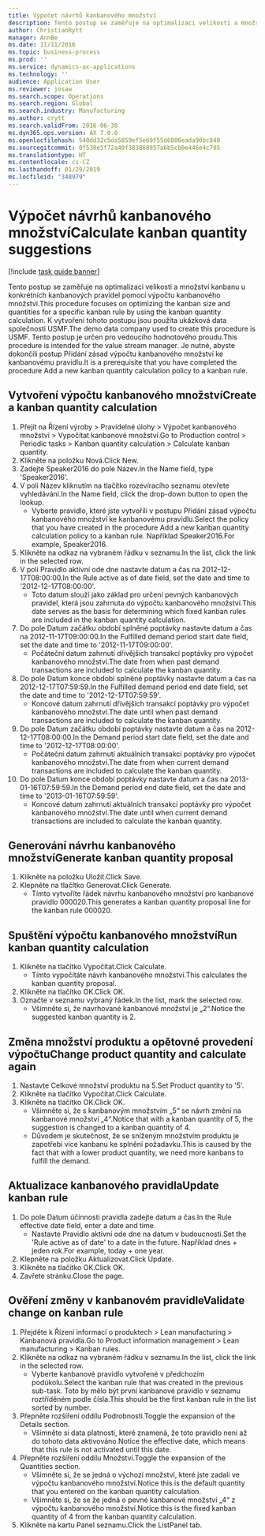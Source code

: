 ```yaml
---
title: Výpočet návrhů kanbanového množství
description: Tento postup se zaměřuje na optimalizaci velikosti a množství kanbanu u konkrétních kanbanových pravidel pomocí výpočtu kanbanového množství.
author: ChristianRytt
manager: AnnBe
ms.date: 11/11/2016
ms.topic: business-process
ms.prod: ''
ms.service: dynamics-ax-applications
ms.technology: ''
audience: Application User
ms.reviewer: josaw
ms.search.scope: Operations
ms.search.region: Global
ms.search.industry: Manufacturing
ms.author: crytt
ms.search.validFrom: 2016-06-30
ms.dyn365.ops.version: AX 7.0.0
ms.openlocfilehash: 540dd32c5da5859ef5e69f55d6806eada90bc840
ms.sourcegitcommit: 0f530e5f72a40f383868957a6b5cb0e446e4c795
ms.translationtype: HT
ms.contentlocale: cs-CZ
ms.lasthandoff: 01/29/2019
ms.locfileid: "348979"
---
```

# <a name="calculate-kanban-quantity-suggestions"></a><span data-ttu-id="7c4a7-103">Výpočet návrhů kanbanového množství</span><span class="sxs-lookup"><span data-stu-id="7c4a7-103">Calculate kanban quantity suggestions</span></span>

[!include [task guide banner](../../includes/task-guide-banner.md)]

<span data-ttu-id="7c4a7-104">Tento postup se zaměřuje na optimalizaci velikosti a množství kanbanu u konkrétních kanbanových pravidel pomocí výpočtu kanbanového množství.</span><span class="sxs-lookup"><span data-stu-id="7c4a7-104">This procedure focuses on optimizing the kanban size and quantities for a specific kanban rule by using the kanban quantity calculation.</span></span> <span data-ttu-id="7c4a7-105">K vytvoření tohoto postupu jsou použita ukázková data společnosti USMF.</span><span class="sxs-lookup"><span data-stu-id="7c4a7-105">The demo data company used to create this procedure is USMF.</span></span> <span data-ttu-id="7c4a7-106">Tento postup je určen pro vedoucího hodnotového proudu.</span><span class="sxs-lookup"><span data-stu-id="7c4a7-106">This procedure is intended for the value stream manager.</span></span> <span data-ttu-id="7c4a7-107">Je nutné, abyste dokončili postup Přidání zásad výpočtu kanbanového množství ke kanbanovému pravidlu.</span><span class="sxs-lookup"><span data-stu-id="7c4a7-107">It is a prerequisite that you have completed the procedure Add a new kanban quantity calculation policy to a kanban rule.</span></span>


## <a name="create-a-kanban-quantity-calculation"></a><span data-ttu-id="7c4a7-108">Vytvoření výpočtu kanbanového množství</span><span class="sxs-lookup"><span data-stu-id="7c4a7-108">Create a kanban quantity calculation</span></span>
1. <span data-ttu-id="7c4a7-109">Přejít na Řízení výroby > Pravidelné úlohy > Výpočet kanbanového množství > Vypočítat kanbanové množství.</span><span class="sxs-lookup"><span data-stu-id="7c4a7-109">Go to Production control > Periodic tasks > Kanban quantity calculation > Calculate kanban quantity.</span></span>
2. <span data-ttu-id="7c4a7-110">Klikněte na položku Nová.</span><span class="sxs-lookup"><span data-stu-id="7c4a7-110">Click New.</span></span>
3. <span data-ttu-id="7c4a7-111">Zadejte Speaker2016 do pole Název.</span><span class="sxs-lookup"><span data-stu-id="7c4a7-111">In the Name field, type 'Speaker2016'.</span></span>
4. <span data-ttu-id="7c4a7-112">V poli Název kliknutím na tlačítko rozevíracího seznamu otevřete vyhledávání.</span><span class="sxs-lookup"><span data-stu-id="7c4a7-112">In the Name field, click the drop-down button to open the lookup.</span></span>
    * <span data-ttu-id="7c4a7-113">Vyberte pravidlo, které jste vytvořili v postupu Přidání zásad výpočtu kanbanového množství ke kanbanovému pravidlu.</span><span class="sxs-lookup"><span data-stu-id="7c4a7-113">Select the policy that you have created in the procedure Add a new kanban quantity calculation policy to a kanban rule.</span></span> <span data-ttu-id="7c4a7-114">Například Speaker2016.</span><span class="sxs-lookup"><span data-stu-id="7c4a7-114">For example, Speaker2016.</span></span>  
5. <span data-ttu-id="7c4a7-115">Klikněte na odkaz na vybraném řádku v seznamu.</span><span class="sxs-lookup"><span data-stu-id="7c4a7-115">In the list, click the link in the selected row.</span></span>
6. <span data-ttu-id="7c4a7-116">V poli Pravidlo aktivní ode dne nastavte datum a čas na 2012-12-17T08:00:00.</span><span class="sxs-lookup"><span data-stu-id="7c4a7-116">In the Rule active as of date field, set the date and time to '2012-12-17T08:00:00'.</span></span>
    * <span data-ttu-id="7c4a7-117">Toto datum slouží jako základ pro určení pevných kanbanových pravidel, která jsou zahrnuta do výpočtu kanbanového množství.</span><span class="sxs-lookup"><span data-stu-id="7c4a7-117">This date serves as the basis for determining which fixed kanban rules are included in the kanban quantity calculation.</span></span>  
7. <span data-ttu-id="7c4a7-118">Do pole Datum začátku období splněné poptávky nastavte datum a čas na 2012-11-17T09:00:00.</span><span class="sxs-lookup"><span data-stu-id="7c4a7-118">In the Fulfilled demand period start date field, set the date and time to '2012-11-17T09:00:00'.</span></span>
    * <span data-ttu-id="7c4a7-119">Počáteční datum zahrnutí dřívějších transakcí poptávky pro výpočet kanbanového množství.</span><span class="sxs-lookup"><span data-stu-id="7c4a7-119">The date from when past demand transactions are included to calculate the kanban quantity.</span></span>  
8. <span data-ttu-id="7c4a7-120">Do pole Datum konce období splněné poptávky nastavte datum a čas na 2012-12-17T07:59:59.</span><span class="sxs-lookup"><span data-stu-id="7c4a7-120">In the Fulfilled demand period end date field, set the date and time to '2012-12-17T07:59:59'.</span></span>
    * <span data-ttu-id="7c4a7-121">Koncové datum zahrnutí dřívějších transakcí poptávky pro výpočet kanbanového množství.</span><span class="sxs-lookup"><span data-stu-id="7c4a7-121">The date until when past demand transactions are included to calculate the kanban quantity.</span></span>  
9. <span data-ttu-id="7c4a7-122">Do pole Datum začátku období poptávky nastavte datum a čas na 2012-12-17T08:00:00.</span><span class="sxs-lookup"><span data-stu-id="7c4a7-122">In the Demand period start date field, set the date and time to '2012-12-17T08:00:00'.</span></span>
    * <span data-ttu-id="7c4a7-123">Počáteční datum zahrnutí aktuálních transakcí poptávky pro výpočet kanbanového množství.</span><span class="sxs-lookup"><span data-stu-id="7c4a7-123">The date from when current demand transactions are included to calculate the kanban quantity.</span></span>  
10. <span data-ttu-id="7c4a7-124">Do pole Datum konce období poptávky nastavte datum a čas na 2013-01-16T07:59:59.</span><span class="sxs-lookup"><span data-stu-id="7c4a7-124">In the Demand period end date field, set the date and time to '2013-01-16T07:59:59'.</span></span>
    * <span data-ttu-id="7c4a7-125">Koncové datum zahrnutí aktuálních transakcí poptávky pro výpočet kanbanového množství.</span><span class="sxs-lookup"><span data-stu-id="7c4a7-125">The date until when current demand transactions are included to calculate the kanban quantity.</span></span>  

## <a name="generate-kanban-quantity-proposal"></a><span data-ttu-id="7c4a7-126">Generování návrhu kanbanového množství</span><span class="sxs-lookup"><span data-stu-id="7c4a7-126">Generate kanban quantity proposal</span></span>
1. <span data-ttu-id="7c4a7-127">Klikněte na položku Uložit.</span><span class="sxs-lookup"><span data-stu-id="7c4a7-127">Click Save.</span></span>
2. <span data-ttu-id="7c4a7-128">Klepněte na tlačítko Generovat.</span><span class="sxs-lookup"><span data-stu-id="7c4a7-128">Click Generate.</span></span>
    * <span data-ttu-id="7c4a7-129">Tímto vytvoříte řádek návrhu kanbanového množství pro kanbanové pravidlo 000020.</span><span class="sxs-lookup"><span data-stu-id="7c4a7-129">This generates a kanban quantity proposal line for the kanban rule 000020.</span></span>  

## <a name="run-kanban-quantity-calculation"></a><span data-ttu-id="7c4a7-130">Spuštění výpočtu kanbanového množství</span><span class="sxs-lookup"><span data-stu-id="7c4a7-130">Run kanban quantity calculation</span></span>
1. <span data-ttu-id="7c4a7-131">Klikněte na tlačítko Vypočítat.</span><span class="sxs-lookup"><span data-stu-id="7c4a7-131">Click Calculate.</span></span>
    * <span data-ttu-id="7c4a7-132">Tímto vypočítáte návrh kanbanového množství.</span><span class="sxs-lookup"><span data-stu-id="7c4a7-132">This calculates the kanban quantity proposal.</span></span>  
2. <span data-ttu-id="7c4a7-133">Klikněte na tlačítko OK.</span><span class="sxs-lookup"><span data-stu-id="7c4a7-133">Click OK.</span></span>
3. <span data-ttu-id="7c4a7-134">Označte v seznamu vybraný řádek.</span><span class="sxs-lookup"><span data-stu-id="7c4a7-134">In the list, mark the selected row.</span></span>
    * <span data-ttu-id="7c4a7-135">Všimněte si, že navrhované kanbanové množství je „2“.</span><span class="sxs-lookup"><span data-stu-id="7c4a7-135">Notice the suggested kanban quantity is 2.</span></span>  

## <a name="change-product-quantity-and-calculate-again"></a><span data-ttu-id="7c4a7-136">Změna množství produktu a opětovné provedení výpočtu</span><span class="sxs-lookup"><span data-stu-id="7c4a7-136">Change product quantity and calculate again</span></span>
1. <span data-ttu-id="7c4a7-137">Nastavte Celkové množství produktu na 5.</span><span class="sxs-lookup"><span data-stu-id="7c4a7-137">Set Product quantity to '5'.</span></span>
2. <span data-ttu-id="7c4a7-138">Klikněte na tlačítko Vypočítat.</span><span class="sxs-lookup"><span data-stu-id="7c4a7-138">Click Calculate.</span></span>
3. <span data-ttu-id="7c4a7-139">Klikněte na tlačítko OK.</span><span class="sxs-lookup"><span data-stu-id="7c4a7-139">Click OK.</span></span>
    * <span data-ttu-id="7c4a7-140">Všimněte si, že s kanbanovým množstvím „5“ se návrh změní na kanbanové množství „4“.</span><span class="sxs-lookup"><span data-stu-id="7c4a7-140">Notice that with a kanban quantity of 5, the suggestion is changed to a kanban quantity of 4.</span></span>  
    * <span data-ttu-id="7c4a7-141">Důvodem je skutečnost, že se sníženým množstvím produktu je zapotřebí více kanbanu ke splnění požadavku.</span><span class="sxs-lookup"><span data-stu-id="7c4a7-141">This is caused by the fact that with a lower product quantity, we need more kanbans to fulfill the demand.</span></span>  

## <a name="update-kanban-rule"></a><span data-ttu-id="7c4a7-142">Aktualizace kanbanového pravidla</span><span class="sxs-lookup"><span data-stu-id="7c4a7-142">Update kanban rule</span></span>
1. <span data-ttu-id="7c4a7-143">Do pole Datum účinnosti pravidla zadejte datum a čas.</span><span class="sxs-lookup"><span data-stu-id="7c4a7-143">In the Rule effective date field, enter a date and time.</span></span>
    * <span data-ttu-id="7c4a7-144">Nastavte Pravidlo aktivní ode dne na datum v budoucnosti.</span><span class="sxs-lookup"><span data-stu-id="7c4a7-144">Set the 'Rule active as of date' to a date in the future.</span></span> <span data-ttu-id="7c4a7-145">Například dnes + jeden rok.</span><span class="sxs-lookup"><span data-stu-id="7c4a7-145">For example, today + one year.</span></span>  
2. <span data-ttu-id="7c4a7-146">Klepněte na položku Aktualizovat.</span><span class="sxs-lookup"><span data-stu-id="7c4a7-146">Click Update.</span></span>
3. <span data-ttu-id="7c4a7-147">Klikněte na tlačítko OK.</span><span class="sxs-lookup"><span data-stu-id="7c4a7-147">Click OK.</span></span>
4. <span data-ttu-id="7c4a7-148">Zavřete stránku.</span><span class="sxs-lookup"><span data-stu-id="7c4a7-148">Close the page.</span></span>

## <a name="validate-change-on-kanban-rule"></a><span data-ttu-id="7c4a7-149">Ověření změny v kanbanovém pravidle</span><span class="sxs-lookup"><span data-stu-id="7c4a7-149">Validate change on kanban rule</span></span>
1. <span data-ttu-id="7c4a7-150">Přejděte k Řízení informací o produktech > Lean manufacturing > Kanbanová pravidla.</span><span class="sxs-lookup"><span data-stu-id="7c4a7-150">Go to Product information management > Lean manufacturing > Kanban rules.</span></span>
2. <span data-ttu-id="7c4a7-151">Klikněte na odkaz na vybraném řádku v seznamu.</span><span class="sxs-lookup"><span data-stu-id="7c4a7-151">In the list, click the link in the selected row.</span></span>
    * <span data-ttu-id="7c4a7-152">Vyberte kanbanové pravidlo vytvořené v předchozím podúkolu.</span><span class="sxs-lookup"><span data-stu-id="7c4a7-152">Select the kanban rule that was created in the previous sub-task.</span></span> <span data-ttu-id="7c4a7-153">Toto by mělo být první kanbanové pravidlo v seznamu roztříděném podle čísla.</span><span class="sxs-lookup"><span data-stu-id="7c4a7-153">This should be the first kanban rule in the list sorted by number.</span></span>  
3. <span data-ttu-id="7c4a7-154">Přepněte rozšíření oddílu Podrobnosti.</span><span class="sxs-lookup"><span data-stu-id="7c4a7-154">Toggle the expansion of the Details section.</span></span>
    * <span data-ttu-id="7c4a7-155">Všimněte si data platnosti, které znamená, že toto pravidlo není až do tohoto data aktivováno.</span><span class="sxs-lookup"><span data-stu-id="7c4a7-155">Notice the effective date, which means that this rule is not activated until this date.</span></span>  
4. <span data-ttu-id="7c4a7-156">Přepněte rozšíření oddílu Množství.</span><span class="sxs-lookup"><span data-stu-id="7c4a7-156">Toggle the expansion of the Quantities section.</span></span>
    * <span data-ttu-id="7c4a7-157">Všimněte si, že se jedná o výchozí množství, které jste zadali ve výpočtu kanbanového množství.</span><span class="sxs-lookup"><span data-stu-id="7c4a7-157">Notice this is the default quantity that you entered on the kanban quantity calculation.</span></span>  
    * <span data-ttu-id="7c4a7-158">Všimněte si, že se že jedná o pevné kanbanové množství „4“ z výpočtu kanbanového množství.</span><span class="sxs-lookup"><span data-stu-id="7c4a7-158">Notice this is the fixed kanban quantity of 4 from the kanban quantity calculation.</span></span>  
5. <span data-ttu-id="7c4a7-159">Klikněte na kartu Panel seznamu.</span><span class="sxs-lookup"><span data-stu-id="7c4a7-159">Click the ListPanel tab.</span></span>

